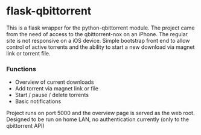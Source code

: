 # flask-qbittorrent

This is a flask wrapper for the python-qbittorrent module. The project came from the need of access to the qbittorrent-nox on an iPhone. The regular site is not responsive on a iOS device. Simple bootstrap front end to allow control of active torrents and the ability to start a new download via magnet link or torrent file.

### Functions
* Overview of current downloads
* Add torrent via magnet link or file
* Start / pause / delete torrents
* Basic notifications

Project runs on port 5000 and the overview page is served as the web root. Designed to be run on home LAN, no authentication currently (only to the qbittorrent API)
